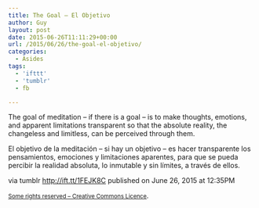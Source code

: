 ```yaml
---
title: The Goal – El Objetivo
author: Guy
layout: post
date: 2015-06-26T11:11:29+00:00
url: /2015/06/26/the-goal-el-objetivo/
categories:
  - Asides
tags:
  - 'ifttt'
  - 'tumblr'
  - fb

---
```

The goal of meditation &#8211; if there is a goal &#8211; is to make thoughts, emotions, and apparent limitations transparent so that the absolute reality, the changeless and limitless, can be perceived through them.

El objetivo de la meditación &#8211; si hay un objetivo &#8211; es hacer transparente los pensamientos, emociones y limitaciones aparentes, para que se pueda percibir la realidad absoluta, lo inmutable y sin límites, a través de ellos.

via tumblr http://ift.tt/1FEJK8C published on June 26, 2015 at 12:35PM

<small><a href="http://ift.tt/1gAEAkt" target="_blank">Some rights reserved &#8211; Creative Commons Licence</a></small>.